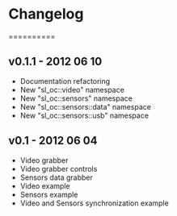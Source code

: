 # Changelog
==========

v0.1.1 - 2012 06 10
-------------------
* Documentation refactoring
* New "sl_oc::video" namespace
* New "sl_oc::sensors" namespace
* New "sl_oc::sensors::data" namespace
* New "sl_oc::sensors::usb" namespace

v0.1 - 2012 06 04
-----------------
* Video grabber 
* Video grabber controls
* Sensors data grabber
* Video example
* Sensors example
* Video and Sensors synchronization example
